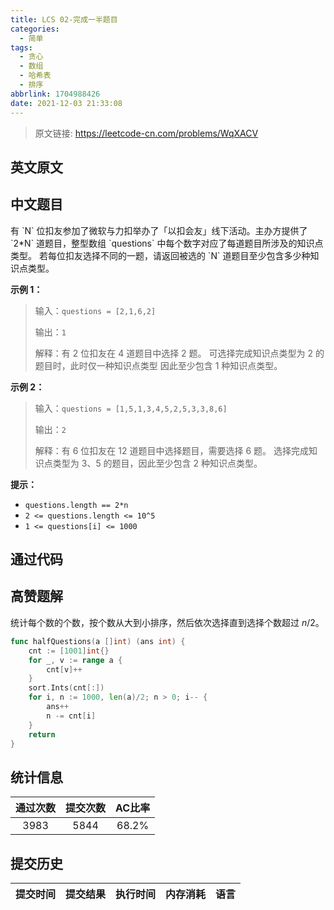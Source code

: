 ```yaml
---
title: LCS 02-完成一半题目
categories:
  - 简单
tags:
  - 贪心
  - 数组
  - 哈希表
  - 排序
abbrlink: 1704988426
date: 2021-12-03 21:33:08
---
```


> 原文链接: https://leetcode-cn.com/problems/WqXACV


## 英文原文
<div></div>

## 中文题目
<div>有 `N` 位扣友参加了微软与力扣举办了「以扣会友」线下活动。主办方提供了 `2*N` 道题目，整型数组 `questions` 中每个数字对应了每道题目所涉及的知识点类型。
若每位扣友选择不同的一题，请返回被选的 `N` 道题目至少包含多少种知识点类型。


**示例 1：**
>输入：`questions = [2,1,6,2]`
>
>输出：`1`
>
>解释：有 2 位扣友在 4 道题目中选择 2 题。
> 可选择完成知识点类型为 2 的题目时，此时仅一种知识点类型
> 因此至少包含 1 种知识点类型。

**示例 2：**
>输入：`questions = [1,5,1,3,4,5,2,5,3,3,8,6]`
>
>输出：`2`
>
>解释：有 6 位扣友在 12 道题目中选择题目，需要选择 6 题。
> 选择完成知识点类型为 3、5 的题目，因此至少包含 2 种知识点类型。



**提示：**
- `questions.length == 2*n`
- `2 <= questions.length <= 10^5`
- `1 <= questions[i] <= 1000`</div>

## 通过代码
<RecoDemo>
</RecoDemo>


## 高赞题解
统计每个数的个数，按个数从大到小排序，然后依次选择直到选择个数超过 $n/2$。

```go
func halfQuestions(a []int) (ans int) {
	cnt := [1001]int{}
	for _, v := range a {
		cnt[v]++
	}
	sort.Ints(cnt[:])
	for i, n := 1000, len(a)/2; n > 0; i-- {
		ans++
		n -= cnt[i]
	}
	return
}
```

## 统计信息
| 通过次数 | 提交次数 | AC比率 |
| :------: | :------: | :------: |
|    3983    |    5844    |   68.2%   |

## 提交历史
| 提交时间 | 提交结果 | 执行时间 |  内存消耗  | 语言 |
| :------: | :------: | :------: | :--------: | :--------: |
